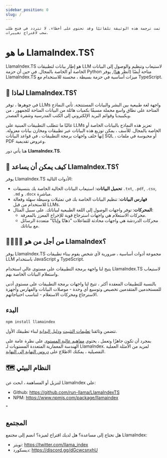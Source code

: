```yaml
---
sidebar_position: 0
slug: /
---
```


`تمت ترجمة هذه الوثيقة تلقائيًا وقد تحتوي على أخطاء. لا تتردد في فتح طلب سحب لاقتراح تغييرات.`

# ما هو LlamaIndex.TS؟

LlamaIndex.TS هو إطار بيانات لتطبيقات LLM لاستيعاب وتنظيم والوصول إلى البيانات الخاصة أو الخاصة بالمجال. في حين أن حزمة Python متاحة أيضًا (انظر [هنا](https://docs.llamaindex.ai/en/stable/)), يوفر LlamaIndex.TS ميزات أساسية في حزمة بسيطة ، محسنة للاستخدام مع TypeScript.

## 🚀 لماذا LlamaIndex.TS؟

في جوهرها ، توفر LLMs واجهة لغة طبيعية بين البشر والبيانات المستنتجة. تأتي النماذج المتاحة على نطاق واسع محملة مسبقًا بكميات هائلة من البيانات المتاحة للجمهور ، من ويكيبيديا وقوائم البريد الإلكتروني إلى الكتب المدرسية وشفرة المصدر.

غالبًا ما تتطلب التطبيقات المبنية على LLMs تعزيز هذه النماذج بالبيانات الخاصة أو الخاصة بالمجال. للأسف ، يمكن توزيع هذه البيانات عبر تطبيقات ومخازن بيانات معزولة. إنها خلف واجهات برمجة التطبيقات ، في قواعد البيانات SQL ، أو محبوسة في ملفات PDF وعروض تقديمية.

هنا يأتي دور **LlamaIndex.TS**.

## 🦙 كيف يمكن أن يساعد LlamaIndex.TS؟

يوفر LlamaIndex.TS الأدوات التالية:

- **تحميل البيانات**: استيعاب البيانات الحالية الخاصة بك بتنسيقات `.txt`, `.pdf`, `.csv`, `.md` و `.docx` مباشرة.
- **فهارس البيانات**: تنظيم البيانات الخاصة بك في تمثيلات وسيطة سهلة وفعالة للاستخدام من قبل LLMs.
- **المحركات**: توفر واجهات الوصول إلى اللغة الطبيعية لبياناتك. على سبيل المثال:
  - محركات الاستعلام هي واجهات استرجاع قوية للإخراج المعزز بالمعرفة.
  - محركات الدردشة هي واجهات محادثة للتفاعلات "ذهابًا وإيابًا" متعددة الرسائل مع بياناتك.

## 👨‍👩‍👧‍👦 من أجل من هو LlamaIndex؟

يوفر LlamaIndex.TS مجموعة أدوات أساسية ، ضرورية لأي شخص يقوم ببناء تطبيقات LLM باستخدام JavaScript و TypeScript.

يتيح لنا واجهة برمجة التطبيقات على مستوى عالي استخدام LlamaIndex.TS لاستيعاب واستعلام البيانات الخاصة بهم.

بالنسبة للتطبيقات المعقدة أكثر ، تتيح لنا واجهات برمجة التطبيقات على مستوى أدنى للمستخدمين المتقدمين تخصيص وتوسيع أي وحدة - موصلات البيانات والفهارس وأجهزة الاسترجاع ومحركات الاستعلام - لتناسب احتياجاتهم.

## البدء

`npm install llamaindex`

تتضمن وثائقنا [تعليمات التثبيت](./installation.md) و[دليل البداية](./starter.md) لبناء تطبيقك الأول.

بمجرد أن تكون جاهزًا وتعمل ، يحتوي [مفاهيم عالية المستوى](./concepts.md) على نظرة عامة على الهندسة المعمارية المتعددة المستويات لـ LlamaIndex. لمزيد من الأمثلة العملية التفصيلية ، يمكنك الاطلاع على [دروس النهاية إلى النهاية](./end_to_end.md).

## 🗺️ النظام البيئي

لتنزيل أو المساهمة ، ابحث عن LlamaIndex على:

- Github: https://github.com/run-llama/LlamaIndexTS
- NPM: https://www.npmjs.com/package/llamaindex

"

## المجتمع

هل تحتاج إلى مساعدة؟ هل لديك اقتراح لميزة؟ انضم إلى مجتمع LlamaIndex:

- تويتر: https://twitter.com/llama_index
- ديسكورد: https://discord.gg/dGcwcsnxhU

